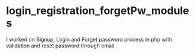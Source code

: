 # login_registration_forgetPw_modules
I worked on Signup, Login and Forget password process in php with validation and reset password through email.
